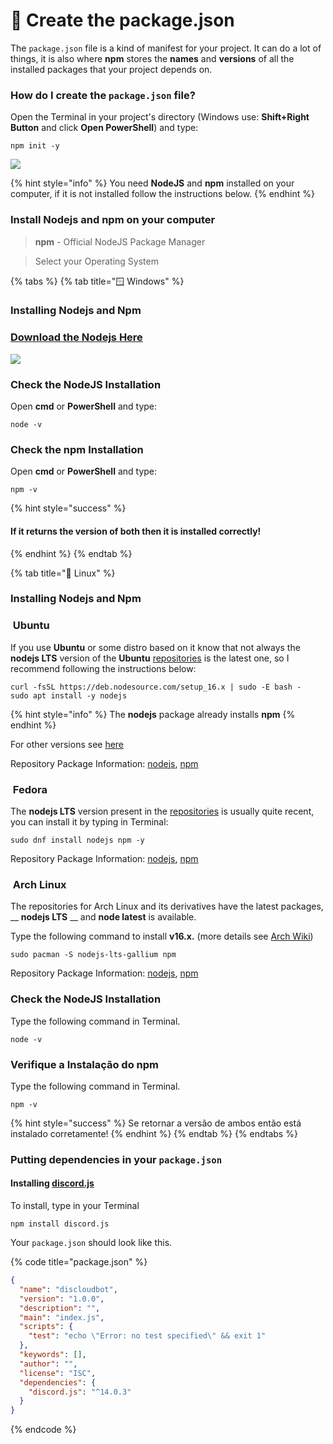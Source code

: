 # 📄 Create the package.json

The `package.json` file is a kind of manifest for your project. It can do a lot of things, it is also where **npm** stores the **names** and **versions** of all the installed packages that your project depends on.

### How do I create the `package.json` file?

Open the Terminal in your project's directory (Windows use: **Shift+Right Button** and click **Open PowerShell**) and type:

```
npm init -y
```

![](../../../.gitbook/assets/npm-init.gif)

{% hint style="info" %}
You need **NodeJS** and **npm** installed on your computer, if it is not installed follow the instructions below.
{% endhint %}

### Install Nodejs and npm on your computer

> **npm** - Official NodeJS Package Manager

> Select your Operating System

{% tabs %}
{% tab title="🪟 Windows" %}
### Installing Nodejs and Npm

### [Download the Nodejs Here](https://nodejs.org/en/)

![](<../../../.gitbook/assets/image (11).png>)

### Check the NodeJS Installation

Open **cmd** or **PowerShell** and type:

```
node -v
```

### Check the npm Installation

Open **cmd** or **PowerShell** and type:

```
npm -v
```

{% hint style="success" %}
#### If it returns the version of both then it is installed correctly!
{% endhint %}
{% endtab %}

{% tab title="🐧 Linux" %}
### Installing Nodejs and Npm

### <img src="../../../.gitbook/assets/ubuntu.png" alt="" data-size="line"> Ubuntu

If you use **Ubuntu** or some distro based on it know that not always the **nodejs LTS** version of the **Ubuntu** [repositories](https://packages.ubuntu.com/search?keywords=nodejs\&searchon=names\&suite=all\&section=all) is the latest one, so I recommend following the instructions below:

```
curl -fsSL https://deb.nodesource.com/setup_16.x | sudo -E bash -
sudo apt install -y nodejs
```

{% hint style="info" %}
The **nodejs** package already installs **npm**
{% endhint %}

For other versions see [here](https://github.com/nodesource/distributions/blob/master/README.md#installation-instructions)

Repository Package Information: [nodejs](https://packages.ubuntu.com/search?keywords=nodejs\&searchon=names\&suite=all\&section=all), [npm](https://packages.ubuntu.com/search?suite=all\&section=all\&arch=any\&keywords=npm\&searchon=names)

### <img src="../../../.gitbook/assets/fedora.png" alt="" data-size="line"> Fedora

The **nodejs LTS** version present in the [repositories](https://packages.fedoraproject.org/pkgs/nodejs/nodejs/) is usually quite recent, you can install it by typing in Terminal:

```
sudo dnf install nodejs npm -y
```

Repository Package Information: [nodejs](https://packages.fedoraproject.org/pkgs/nodejs/nodejs/), [npm](https://packages.fedoraproject.org/pkgs/nodejs/npm/)

### <img src="../../../.gitbook/assets/arch.png" alt="" data-size="line"> Arch Linux

The repositories for Arch Linux and its derivatives have the latest packages, __ **nodejs LTS** __ and **node latest** is available.

Type the following command to install **v16.x.** (more details see [Arch Wiki](https://wiki.archlinux.org/title/Node.js#Installation))

```
sudo pacman -S nodejs-lts-gallium npm
```

Repository Package Information: [nodejs](https://archlinux.org/packages/community/x86\_64/nodejs-lts-gallium/), [npm](https://archlinux.org/packages/community/any/npm/)

### Check the NodeJS Installation

Type the following command in Terminal.

```
node -v
```

### Verifique a Instalação do npm

Type the following command in Terminal.

```
npm -v
```

{% hint style="success" %}
Se retornar a versão de ambos então está instalado corretamente!
{% endhint %}
{% endtab %}
{% endtabs %}

### Putting dependencies in your `package.json`

#### Installing [discord.js](https://www.npmjs.com/package/discord.js?source=post\_page-----7b5fe27cb6fa----------------------)

To install, type in your Terminal

```
npm install discord.js
```

Your `package.json` should look like this.

{% code title="package.json" %}
```json
{
  "name": "discloudbot",
  "version": "1.0.0",
  "description": "",
  "main": "index.js",
  "scripts": {
    "test": "echo \"Error: no test specified\" && exit 1"
  },
  "keywords": [],
  "author": "",
  "license": "ISC",
  "dependencies": {
    "discord.js": "^14.0.3"
  }
}
```
{% endcode %}
